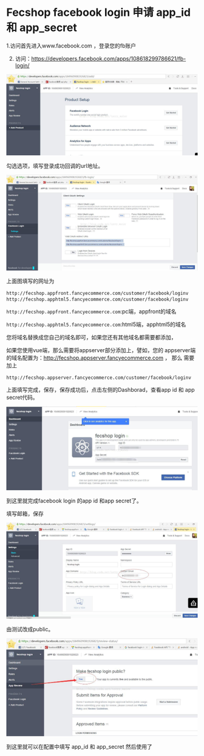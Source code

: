 Fecshop facebook login 申请 app_id 和 app_secret
=====================================


1.访问首先进入www.facebook.com ，登录您的fb账户



2. 访问：https://developers.facebook.com/apps/108618299786621/fb-login/




![images](images/cc11.jpg)

勾选选项，填写登录成功回调的url地址。


![images](images/cc12.jpg)

上面图填写的网址为

```
http://fecshop.appfront.fancyecommerce.com/customer/facebook/loginv
http://fecshop.apphtml5.fancyecommerce.com/customer/facebook/loginv
```

`http://fecshop.appfront.fancyecommerce.com`:pc端，appfront的域名

`http://fecshop.apphtml5.fancyecommerce.com`:html5端，apphtml5的域名

您将域名替换成您自己的域名即可，如果您还有其他域名都需要都添加，

如果您使用vue端，那么需要将appserver部分添加上，譬如，您的
appserver端的域名配置为：http://fecshop.appserver.fancyecommerce.com ， 那么
需要加上

```
http://fecshop.appserver.fancyecommerce.com/customer/facebook/loginv
```

上面填写完成，保存，保存成功后，点击左侧的Dashborad，查看app id 和 app secret代码。

![images](images/cc13.jpg)

到这里就完成facebook login 的app id 和app secret了。



填写邮箱，保存

![images](images/cc14.jpg)

由测试改成public。

![images](images/cc15.jpg)


到这里就可以在配置中填写  app_id 和 app_secret 然后使用了








